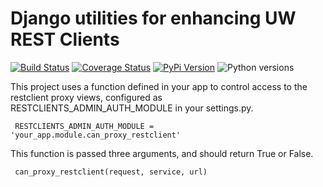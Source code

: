 # Django utilities for enhancing UW REST Clients                                
                                                                                
[![Build Status](https://api.travis-ci.org/uw-it-aca/uw-restclients-django-utils.svg?branch=master)](https://travis-ci.org/uw-it-aca/uw-restclients-django-utils)
[![Coverage Status](https://coveralls.io/repos/uw-it-aca/uw-restclients-django-utils/badge.png?branch=master)](https://coveralls.io/r/uw-it-aca/uw-restclients-django-utils?branch=master)
[![PyPi Version](https://img.shields.io/pypi/v/uw-restclients-django-utils.svg)](https://pypi.python.org/pypi/uw-restclients-django-utils)
![Python versions](https://img.shields.io/pypi/pyversions/uw-restclients-django-utils.svg)


This project uses a function defined in your app to control access to the restclient proxy views, configured as RESTCLIENTS_ADMIN_AUTH_MODULE in your settings.py.

     RESTCLIENTS_ADMIN_AUTH_MODULE = 'your_app.module.can_proxy_restclient'

This function is passed three arguments, and should return True or False.
 
     can_proxy_restclient(request, service, url)
     

